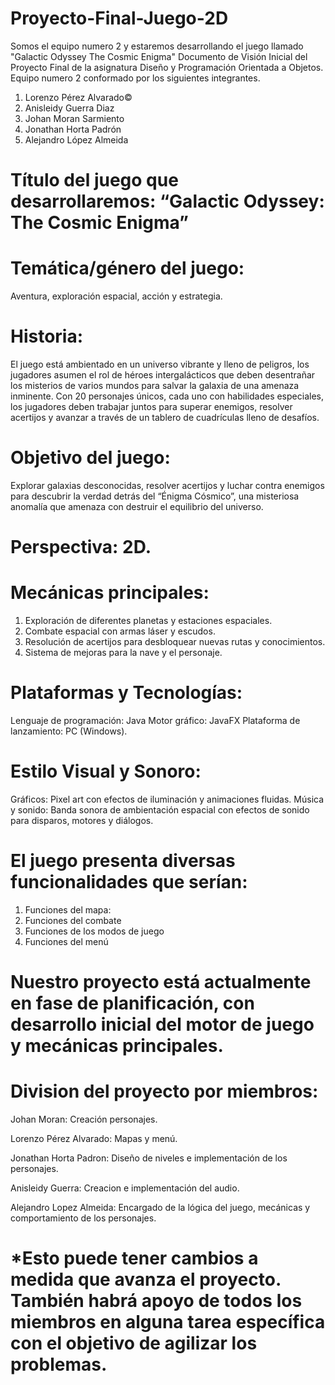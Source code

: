 # Proyecto-Final-Juego-2D
Somos el equipo numero 2 y estaremos desarrollando el juego llamado "Galactic Odyssey The Cosmic Enigma"
Documento de Visión Inicial del Proyecto Final de la asignatura Diseño y Programación Orientada a Objetos.
Equipo numero 2 conformado por los siguientes integrantes.
1.	Lorenzo Pérez Alvarado©
2.	Anisleidy Guerra Diaz
3.	Johan Moran Sarmiento
4.	Jonathan Horta Padrón
5.	Alejandro López Almeida

# Título del juego que desarrollaremos: “Galactic Odyssey: The Cosmic Enigma”

# Temática/género del juego:
Aventura, exploración espacial, acción y estrategia.

# Historia:
El juego está ambientado en un universo vibrante y lleno de peligros, los jugadores asumen el rol de héroes intergalácticos que deben desentrañar los misterios de varios mundos para salvar la galaxia de una amenaza inminente. Con 20 personajes únicos, cada uno con habilidades especiales, los jugadores deben trabajar juntos para superar enemigos, resolver acertijos y avanzar a través de un tablero de cuadrículas lleno de desafíos.

# Objetivo del juego: 
Explorar galaxias desconocidas, resolver acertijos y luchar contra enemigos para descubrir la verdad detrás del “Énigma Cósmico”, una misteriosa anomalía que amenaza con destruir el equilibrio del universo.

# Perspectiva: 2D.

# Mecánicas principales: 
1.	Exploración de diferentes planetas y estaciones espaciales.
2.	Combate espacial con armas láser y escudos.
3.	Resolución de acertijos para desbloquear nuevas rutas y conocimientos.
4.	Sistema de mejoras para la nave y el personaje.

# Plataformas y Tecnologías:
Lenguaje de programación: Java
Motor gráfico: JavaFX 
Plataforma de lanzamiento: PC (Windows).

# Estilo Visual y Sonoro:
Gráficos: Pixel art con efectos de iluminación y animaciones fluidas.
Música y sonido: Banda sonora de ambientación espacial con efectos de sonido para disparos, motores y diálogos.

# El juego presenta diversas funcionalidades que serían:
1.	Funciones del mapa:
2.	Funciones del combate
3.	Funciones de los modos de juego
4.	Funciones del menú

# Nuestro proyecto está actualmente en fase de planificación, con desarrollo inicial del motor de juego y mecánicas principales.

# Division del proyecto por miembros:
Johan Moran: Creación personajes.

Lorenzo Pérez Alvarado: Mapas y menú.

Jonathan Horta Padron: Diseño de niveles e implementación de los personajes.

Anisleidy Guerra: Creacion e implementación del audio.

Alejandro Lopez Almeida: Encargado de la lógica del juego, mecánicas y comportamiento de los personajes.

# *Esto puede tener cambios a medida que avanza el proyecto. También habrá apoyo de todos los miembros en alguna tarea específica con el objetivo de agilizar los problemas.
